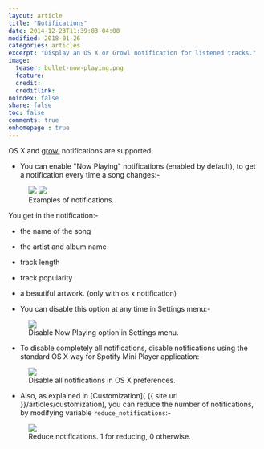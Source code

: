 ```yaml
---
layout: article
title: "Notifications"
date: 2014-12-23T11:39:03-04:00
modified: 2018-01-26
categories: articles
excerpt: "Display an OS X or Growl notification for listened tracks."
image:
  teaser: bullet-now-playing.png
  feature:
  credit:
  creditlink:
noindex: false
share: false
toc: false
comments: true
onhomepage : true
---
```


OS X and [growl](http://growl.info) notifications are supported.

* You can enable "Now Playing" notifications (enabled by default), to get a notification every time a song changes:-

<figure class="half">
	<img src="{{ site.url }}/images/now-playing.jpg">
	<img src="{{ site.url }}/images/now-playing3.jpg">
	<figcaption>Examples of notifications.</figcaption>
</figure>

You get in the notification:-

  * the name of the song
  * the artist and album name
  * track length
  * track popularity
  * a beautiful artwork. (only with os x notification)

* You can disable this option at any time in Settings menu:-

<figure>
	<img src="{{ site.url }}/images/now-playing2.jpg">
	<figcaption>Disable Now Playing option in Settings menu.</figcaption>
</figure>


* To disable completely all notifications, disable notifications using the standard OS X way for Spotify Mini Player application:-

<figure>
	<img src="{{ site.url }}/images/now-playing4.jpg">
	<figcaption>Disable all notifications in OS X preferences.</figcaption>
</figure>


* Also, as explained in [Customization]( {{ site.url }}/articles/customization), you can reduce the number of notifications, by modifying variable `reduce_notifications`:-

<figure>
	<img src="{{ site.url }}/images/customization8.jpg">
	<figcaption>Reduce notifications. 1 for reducing, 0 otherwise.</figcaption>
</figure>